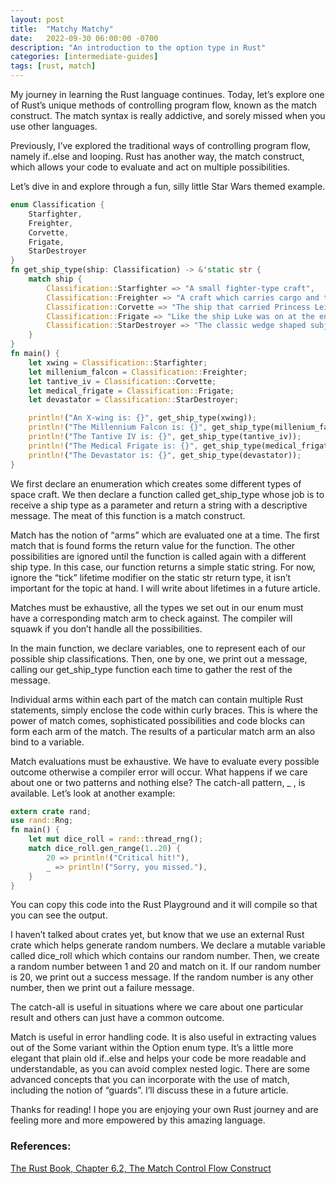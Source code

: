 ```yaml
---
layout: post
title:  "Matchy Matchy"
date:   2022-09-30 06:00:00 -0700
description: "An introduction to the option type in Rust"
categories: [intermediate-guides]
tags: [rust, match]
---
```


My journey in learning the Rust language continues. Today, let’s explore one of Rust’s unique methods of controlling program flow, known as the match construct. The match syntax is really addictive, and sorely missed when you use other languages.

<!--more-->

Previously, I’ve explored the traditional ways of controlling program flow, namely if..else and looping. Rust has another way, the match construct, which allows your code to evaluate and act on multiple possibilities.

Let’s dive in and explore through a fun, silly little Star Wars themed example.

```rust
enum Classification {
    Starfighter,
    Freighter,
    Corvette,
    Frigate,
    StarDestroyer
}
fn get_ship_type(ship: Classification) -> &'static str {
    match ship {
        Classification::Starfighter => "A small fighter-type craft",
        Classification::Freighter => "A craft which carries cargo and things",
        Classification::Corvette => "The ship that carried Princess Leia in Star Wars: A New Hope",
        Classification::Frigate => "Like the ship Luke was on at the end of The Empire Strikes Back",
        Classification::StarDestroyer => "The classic wedge shaped subjugator of worlds"
    }
}
fn main() {
    let xwing = Classification::Starfighter;
    let millenium_falcon = Classification::Freighter;
    let tantive_iv = Classification::Corvette;
    let medical_frigate = Classification::Frigate;
    let devastator = Classification::StarDestroyer;

    println!("An X-wing is: {}", get_ship_type(xwing));
    println!("The Millennium Falcon is: {}", get_ship_type(millenium_falcon));
    println!("The Tantive IV is: {}", get_ship_type(tantive_iv));
    println!("The Medical Frigate is: {}", get_ship_type(medical_frigate));
    println!("The Devastator is: {}", get_ship_type(devastator));
}
```

We first declare an enumeration which creates some different types of space craft. We then declare a function called get_ship_type whose job is to receive a ship type as a parameter and return a string with a descriptive message. The meat of this function is a match construct.

Match has the notion of “arms” which are evaluated one at a time. The first match that is found forms the return value for the function. The other possibilities are ignored until the function is called again with a different ship type. In this case, our function returns a simple static string. For now, ignore the “tick” lifetime modifier on the static str return type, it isn’t important for the topic at hand. I will write about lifetimes in a future article.

Matches must be exhaustive, all the types we set out in our enum must have a corresponding match arm to check against. The compiler will squawk if you don’t handle all the possibilities.

In the main function, we declare variables, one to represent each of our possible ship classifications. Then, one by one, we print out a message, calling our get_ship_type function each time to gather the rest of the message.

Individual arms within each part of the match can contain multiple Rust statements, simply enclose the code within curly braces. This is where the power of match comes, sophisticated possibilities and code blocks can form each arm of the match. The results of a particular match arm an also bind to a variable.

Match evaluations must be exhaustive. We have to evaluate every possible outcome otherwise a compiler error will occur. What happens if we care about one or two patterns and nothing else? The catch-all pattern, \_ , is available. Let’s look at another example:

```rust
extern crate rand;
use rand::Rng;
fn main() {
    let mut dice_roll = rand::thread_rng();
    match dice_roll.gen_range(1..20) {
        20 => println!("Critical hit!"),
        _ => println!("Sorry, you missed."),
    }
}
```

You can copy this code into the Rust Playground and it will compile so that you can see the output.

I haven’t talked about crates yet, but know that we use an external Rust crate which helps generate random numbers. We declare a mutable variable called dice_roll which which contains our random number. Then, we create a random number between 1 and 20 and match on it. If our random number is 20, we print out a success message. If the random number is any other number, then we print out a failure message.

The catch-all is useful in situations where we care about one particular result and others can just have a common outcome.

Match is useful in error handling code. It is also useful in extracting values out of the Some variant within the Option enum type. It’s a little more elegant that plain old if..else and helps your code be more readable and understandable, as you can avoid complex nested logic. There are some advanced concepts that you can incorporate with the use of match, including the notion of “guards”. I’ll discuss these in a future article.

Thanks for reading! I hope you are enjoying your own Rust journey and are feeling more and more empowered by this amazing language.

### References:

[The Rust Book, Chapter 6.2, The Match Control Flow Construct](https://doc.rust-lang.org/book/ch06-02-match.html)
